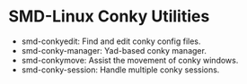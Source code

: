# SMD-Linux Conky Utilities

- smd-conkyedit:           Find and edit conky config files.
- smd-conky-manager:       Yad-based conky manager.
- smd-conkymove:           Assist the movement of conky windows.
- smd-conky-session:       Handle multiple conky sessions.
